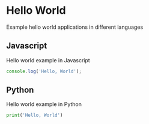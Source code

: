 # Hello World

Example hello world applications in different languages

## Javascript

Hello world example in Javascript

```js
console.log('Hello, World');
```

## Python

Hello world example in Python

```py
print('Hello, World')
```
